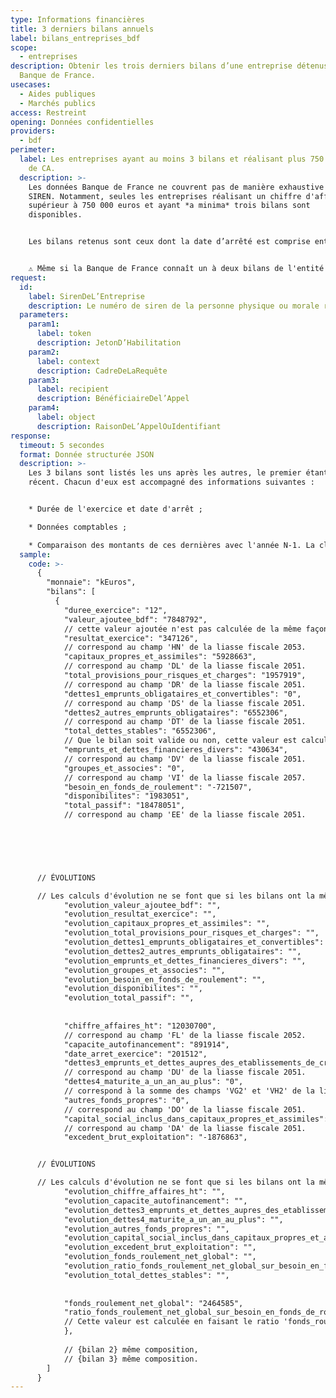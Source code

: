 ```yaml
---
type: Informations financières
title: 3 derniers bilans annuels
label: bilans_entreprises_bdf
scope:
  - entreprises
description: Obtenir les trois derniers bilans d’une entreprise détenus par la
  Banque de France.
usecases:
  - Aides publiques
  - Marchés publics
access: Restreint
opening: Données confidentielles
providers:
  - bdf
perimeter:
  label: Les entreprises ayant au moins 3 bilans et réalisant plus 750 000 euros
    de CA.
  description: >-
    Les données Banque de France ne couvrent pas de manière exhaustive tous les
    SIREN. Notamment, seules les entreprises réalisant un chiffre d'affaire
    supérieur à 750 000 euros et ayant *a minima* trois bilans sont
    disponibles. 


    Les bilans retenus sont ceux dont la date d’arrêté est comprise entre (MM+1/AAAA– 4) et MM/AAAA . MM/AAAA correspondant au mois en cours. Par exemple pour un appel le 17 janvier 2020, les bilans retenus ont une date d'arrêt comprise entre le 1er février 2016 et le 17 janvier 2020.


    ⚠️ Même si la Banque de France connaît un à deux bilans de l'entité appelée mais pas les trois derniers, aucune données sera transmise et l'erreur 404 sera renvoyée.
request:
  id:
    label: SirenDeL’Entreprise
    description: Le numéro de siren de la personne physique ou morale recherchée
  parameters:
    param1:
      label: token
      description: JetonD’Habilitation
    param2:
      label: context
      description: CadreDeLaRequête
    param3:
      label: recipient
      description: BénéficiaireDel’Appel
    param4:
      label: object
      description: RaisonDeL’AppelOuIdentifiant
response:
  timeout: 5 secondes
  format: Donnée structurée JSON
  description: >-
    Les 3 bilans sont listés les uns après les autres, le premier étant le plus
    récent. Chacun d'eux est accompagné des informations suivantes : 


    * Durée de l'exercice et date d'arrêt ;

    * Données comptables ;

    * Comparaison des montants de ces dernières avec l'année N-1. La clé étant alors précédée de l'intitulé `evolution_`.
  sample:
    code: >-
      {
        "monnaie": "kEuros",
        "bilans": [
          {
            "duree_exercice": "12",
            "valeur_ajoutee_bdf": "7848792", 
            // cette valeur ajoutée n'est pas calculée de la même façon que la valeur ajoutée "classique".
            "resultat_exercice": "347126", 
            // correspond au champ 'HN' de la liasse fiscale 2053.
            "capitaux_propres_et_assimiles": "5928663", 
            // correspond au champ 'DL' de la liasse fiscale 2051.
            "total_provisions_pour_risques_et_charges": "1957919", 
            // correspond au champ 'DR' de la liasse fiscale 2051.
            "dettes1_emprunts_obligataires_et_convertibles": "0", 
            // correspond au champ 'DS' de la liasse fiscale 2051.
            "dettes2_autres_emprunts_obligataires": "6552306", 
            // correspond au champ 'DT' de la liasse fiscale 2051.
            "total_dettes_stables": "6552306", 
            // Que le bilan soit valide ou non, cette valeur est calculée comme suit : 'dettes1_emprunts_obligataires_et_convertibles' + 'dettes2_autres_emprunts_obligataires' + 'dettes3_emprunts_et_dettes_aupres_des_etablissements_de_credit' - 'dettes4_maturite_a_un_an_au_plus'. Dans le cas ou un des termes du calcul ne serait pas renseigné, il est considéré comme ayant une valeur nulle pour le calcul.
            "emprunts_et_dettes_financieres_divers": "430634", 
            // correspond au champ 'DV' de la liasse fiscale 2051.
            "groupes_et_associes": "0", 
            // correspond au champ 'VI' de la liasse fiscale 2057.
            "besoin_en_fonds_de_roulement": "-721507",
            "disponibilites": "1983051",
            "total_passif": "18478051", 
            // correspond au champ 'EE' de la liasse fiscale 2051.


            


            
      // ÉVOLUTIONS

      // Les calculs d'évolution ne se font que si les bilans ont la même durée d'exercice et se fait de l'année N par rapport à l'année N - 1. Les champs sont calculés par la BdF sur le mode suivant : (valeur à date N - valeur à date N-1) *100 / valeur absolue (valeur à date N-1).
            "evolution_valeur_ajoutee_bdf": "",
            "evolution_resultat_exercice": "",
            "evolution_capitaux_propres_et_assimiles": "",
            "evolution_total_provisions_pour_risques_et_charges": "",
            "evolution_dettes1_emprunts_obligataires_et_convertibles": "",
            "evolution_dettes2_autres_emprunts_obligataires": "",
            "evolution_emprunts_et_dettes_financieres_divers": "",
            "evolution_groupes_et_associes": "",
            "evolution_besoin_en_fonds_de_roulement": "",
            "evolution_disponibilites": "",
            "evolution_total_passif": "",
            
         
            "chiffre_affaires_ht": "12030700", 
            // correspond au champ 'FL' de la liasse fiscale 2052.
            "capacite_autofinancement": "891914",
            "date_arret_exercice": "201512",
            "dettes3_emprunts_et_dettes_aupres_des_etablissements_de_credit": "0", 
            // correspond au champ 'DU' de la liasse fiscale 2051.
            "dettes4_maturite_a_un_an_au_plus": "0", 
            // correspond à la somme des champs 'VG2' et 'VH2' de la liasse fiscale 2057.
            "autres_fonds_propres": "0", 
            // correspond au champ 'DO' de la liasse fiscale 2051.
            "capital_social_inclus_dans_capitaux_propres_et_assimiles": "3800000", 
            // correspond au champ 'DA' de la liasse fiscale 2051.
            "excedent_brut_exploitation": "-1876863",


      // ÉVOLUTIONS

      // Les calculs d'évolution ne se font que si les bilans ont la même durée d'exercice et se fait de l'année N par rapport à l'année N - 1. Les champs sont calculés par la BdF sur le mode suivant : (valeur à date N - valeur à date N-1) *100 / valeur absolue (valeur à date N-1).    
            "evolution_chiffre_affaires_ht": "",
            "evolution_capacite_autofinancement": "",
            "evolution_dettes3_emprunts_et_dettes_aupres_des_etablissements_de_credit": "",
            "evolution_dettes4_maturite_a_un_an_au_plus": "",
            "evolution_autres_fonds_propres": "",
            "evolution_capital_social_inclus_dans_capitaux_propres_et_assimiles": "",
            "evolution_excedent_brut_exploitation": "",
            "evolution_fonds_roulement_net_global": "",
            "evolution_ratio_fonds_roulement_net_global_sur_besoin_en_fonds_de_roulement": "",
            "evolution_total_dettes_stables": "",
            
            
            "fonds_roulement_net_global": "2464585",
            "ratio_fonds_roulement_net_global_sur_besoin_en_fonds_de_roulement": "-" 
            // Cette valeur est calculée en faisant le ratio 'fonds_roulement_net_global' * 100 / 'besoin_en_fonds_de_roulement', si ces deux champs ne sont pas négatifs.
            }, 
            
            // {bilan 2} même composition,
            // {bilan 3} même composition.
        ]
      }
---
```

